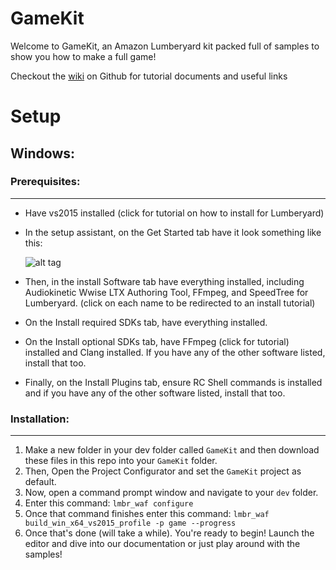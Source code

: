 GameKit
======
Welcome to GameKit, an Amazon Lumberyard kit packed full of samples to show you how to make a full game!

Checkout the [wiki](../wiki/) on Github for tutorial documents and useful links

Setup
======

Windows:
------

### Prerequisites:
---

  * Have vs2015 installed (click for tutorial on how to install for Lumberyard)

  * In the setup assistant, on the Get Started tab have it look something like this:

    ![alt tag](https://brogrammersexplainlumberyard.files.wordpress.com/2017/10/tut_setup_1_11_compile_options.png)

  * Then, in the install Software tab have everything installed, including Audiokinetic Wwise LTX Authoring Tool, FFmpeg, and SpeedTree for Lumberyard. (click on each name to be redirected to an install tutorial)

  * On the Install required SDKs tab, have everything installed.

  * On the Install optional SDKs tab, have FFmpeg (click for tutorial) installed and Clang installed. If you have any of the other software listed, install that too.

  * Finally, on the Install Plugins tab, ensure RC Shell commands is installed and if you have any of the other software listed, install that too.

### Installation:
---

1. Make a new folder in your dev folder called `GameKit` and then download these files in this repo into your `GameKit` folder.
2. Then, Open the Project Configurator and set the `GameKit` project as default.
3. Now, open a command prompt window and navigate to your `dev` folder.
4. Enter this command: `lmbr_waf configure`
5. Once that command finishes enter this command: `lmbr_waf build_win_x64_vs2015_profile -p game --progress`
6. Once that's done (will take a while). You're ready to begin! Launch the editor and dive into our documentation or just play around with the samples!
